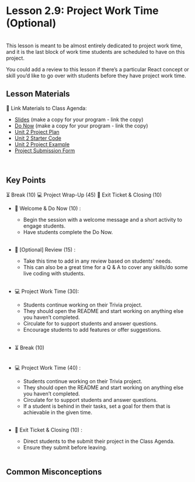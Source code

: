 # Lesson 2.9: Project Work Time (Optional)

<br>
This lesson is meant to be almost entirely dedicated to project work time, and it is the last block of work time students are scheduled to have on this project.

You could add a review to this lesson if there’s a particular React concept or skill you’d like to go over with students before they have project work time. 
<br>

## Lesson Materials

📖 Link Materials to Class Agenda:
- [Slides](https://docs.google.com/presentation/d/15skfS79BOnYL4-jREXpSLFqUSaaAdvYJ3kCW3fDnj4E/edit?usp=sharing) (make a copy for your program - link the copy)
- [Do Now](https://codenation.padlet.org/mikahughes/make-a-copy-flw2-unit-2-project-temp-check-ehnhpfeye9eu0p02) (make a copy for your program - link the copy)
- [Unit 2 Project Plan](https://docs.google.com/document/d/19vMZ4mt0Qv0xn42BaK-Lo67ufpCPt2X0kvzaAU2UEGU/edit?usp=sharing)
- [Unit 2 Starter Code](https://github.com/itscodenation/flw2-trivia-23-24-starter)
- [Unit 2 Project Example](https://csb-etsuz6.netlify.app/)
- [Project Submission Form](https://forms.gle/5BQLyaNjbMnQd1du9)


<br>

## Key Points

⏳ Break (10)
💻 Project Wrap-Up (45)
👋 Exit Ticket & Closing (10)


- 👋 Welcome & Do Now (10) :
    - Begin the session with a welcome message and a short activity to engage students.
    - Have students complete the Do Now.<br><br>

- 🔄 [Optional] Review (15) :
    - Take this time to add in any review based on students' needs.
    - This can also be a great time for a Q & A to cover any skills/do some live coding with students.<br><br>

- 💻 Project Work Time (30):
    - Students continue working on their Trivia project.
    - They should open the README and start working on anything else you haven’t completed.
    - Circulate for to support students and answer questions.
    - Encourage students to add features or offer suggestions.<br><br>

- ⏳ Break (10)<br><br>

- 💻 Project Work Time (40) :
    - Students continue working on their Trivia project.
    - They should open the README and start working on anything else you haven’t completed.
    - Circulate for to support students and answer questions.
    - If a student is behind in their tasks, set a goal for them that is achievable in the given time.<br><br>

- 👋 Exit Ticket & Closing (10) :
    - Direct students to the submit their project in the Class Agenda.
    - Ensure they submit before leaving.<br><br>


## Common Misconceptions

